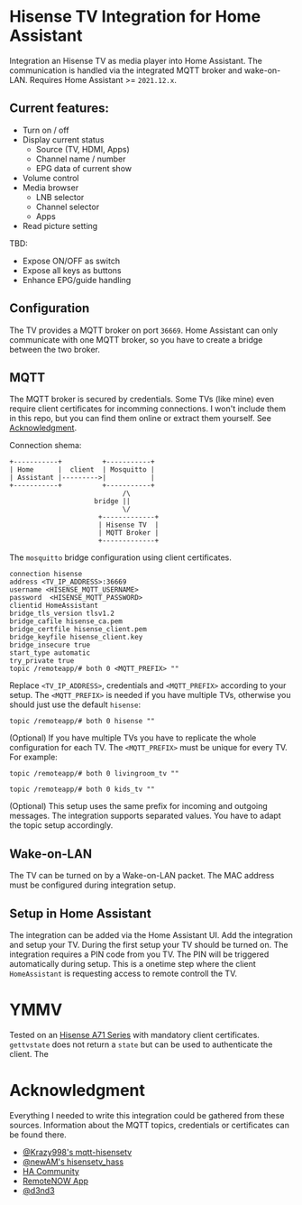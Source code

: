 # Hisense TV Integration for Home Assistant

Integration an Hisense TV as media player into Home Assistant. The communication is handled via the integrated MQTT broker and wake-on-LAN.
Requires Home Assistant >= `2021.12.x`.

## Current features:
* Turn on / off
* Display current status
  * Source (TV, HDMI, Apps)
  * Channel name / number
  * EPG data of current show
* Volume control
* Media browser
  * LNB selector
  * Channel selector
  * Apps
* Read picture setting

TBD:
* Expose ON/OFF as switch
* Expose all keys as buttons
* Enhance EPG/guide handling

## Configuration

The TV provides a MQTT broker on port `36669`. Home Assistant can only communicate with one MQTT broker, so you have to create a bridge between the two broker.

## MQTT

The MQTT broker is secured by credentials. Some TVs (like mine) even require client certificates for incomming connections. I won't include them in this repo, but you can find them online or extract them yourself. See [Acknowledgment](https://github.com/sehaas/ha_hisense_tv#acknowledgment).

Connection shema:
```
+-----------+          +-----------+
| Home      |  client  | Mosquitto |
| Assistant |--------->|           |
+-----------+          +-----------+
                            /\
                     bridge ||
                            \/
                      +-------------+
                      | Hisense TV  |
                      | MQTT Broker |
                      +-------------+
```

The `mosquitto` bridge configuration using client certificates.

```
connection hisense
address <TV_IP_ADDRESS>:36669
username <HISENSE_MQTT_USERNAME>
password  <HISENSE_MQTT_PASSWORD>
clientid HomeAssistant
bridge_tls_version tlsv1.2
bridge_cafile hisense_ca.pem
bridge_certfile hisense_client.pem
bridge_keyfile hisense_client.key
bridge_insecure true
start_type automatic
try_private true
topic /remoteapp/# both 0 <MQTT_PREFIX> ""
```
Replace `<TV_IP_ADDRESS>`, credentials and `<MQTT_PREFIX>` according to your setup. The `<MQTT_PREFIX>` is needed if you have multiple TVs, otherwise you should just use the default `hisense`:
```
topic /remoteapp/# both 0 hisense ""
```

(Optional) If you have multiple TVs you have to replicate the whole configuration for each TV.
The `<MQTT_PREFIX>` must be unique for every TV. For example:
```
topic /remoteapp/# both 0 livingroom_tv ""
```
```
topic /remoteapp/# both 0 kids_tv ""
```

(Optional) This setup uses the same prefix for incoming and outgoing messages. The integration supports separated values. You have to adapt the topic setup accordingly.

## Wake-on-LAN

The TV can be turned on by a Wake-on-LAN packet. The MAC address must be configured during integration setup.

## Setup in Home Assistant

The integration can be added via the Home Assistant UI. Add the integration and setup your TV. During the first setup your TV should be turned on. The integration requires a PIN code from you TV. The PIN will be triggered automatically during setup. This is a onetime step where the client `HomeAssistant` is requesting access to remote controll the TV.

# YMMV

Tested on an [Hisense A71 Series](https://hisenseme.com/product/75-65-58-55-50-43-a71-series/) with mandatory client certificates. `gettvstate` does not return a `state` but can be used to authenticate the client.
The 

# Acknowledgment
Everything I needed to write this integration could be gathered from these sources. Information about the MQTT topics, credentials or certificates can be found there.

* [@Krazy998's mqtt-hisensetv](https://github.com/Krazy998/mqtt-hisensetv)
* [@newAM's hisensetv_hass](https://github.com/newAM/hisensetv_hass)
* [HA Community](https://community.home-assistant.io/t/hisense-tv-control/97638/1)
* [RemoteNOW App](https://play.google.com/store/apps/details?id=com.universal.remote.ms)
* [@d3nd3](https://github.com/d3nd3/Hisense-mqtt-keyfiles)